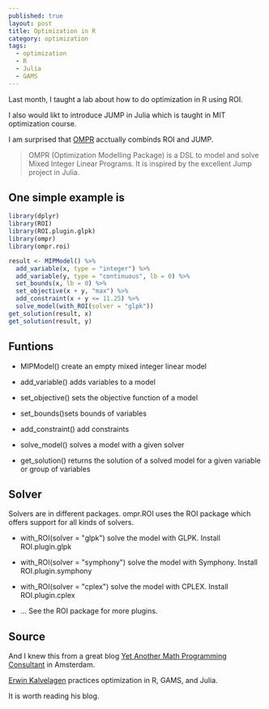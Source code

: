 ```yaml
---
published: true
layout: post
title: Optimization in R
category: optimization
tags:
  - optimization
  - R
  - Julia
  - GAMS
---
```

Last month, I taught a lab about how to do optimization in R using ROI.

I also would likt to introduce JUMP in Julia which is taught in MIT optimization course.

I am surprised that [OMPR](https://github.com/dirkschumacher/ompr) acctually combinds ROI and JUMP.

> OMPR (Optimization Modelling Package) is a DSL to model and solve Mixed Integer Linear Programs. It is inspired by the excellent Jump project in Julia.


## One simple example is 

```r
library(dplyr)
library(ROI)
library(ROI.plugin.glpk)
library(ompr)
library(ompr.roi)

result <- MIPModel() %>%
  add_variable(x, type = "integer") %>%
  add_variable(y, type = "continuous", lb = 0) %>%
  set_bounds(x, lb = 0) %>%
  set_objective(x + y, "max") %>%
  add_constraint(x + y <= 11.25) %>%
  solve_model(with_ROI(solver = "glpk")) 
get_solution(result, x)
get_solution(result, y)
```


## Funtions

 - MIPModel() create an empty mixed integer linear model

 - add_variable() adds variables to a model

 - set_objective() sets the objective function of a model

 - set_bounds()sets bounds of variables

 - add_constraint() add constraints

 - solve_model() solves a model with a given solver

 - get_solution() returns the solution of a solved model for a given variable or group of variables


## Solver

Solvers are in different packages. ompr.ROI uses the ROI package which offers support for all kinds of solvers.

 - with_ROI(solver = "glpk") solve the model with GLPK. Install ROI.plugin.glpk
 
 - with_ROI(solver = "symphony") solve the model with Symphony. Install ROI.plugin.symphony
 
 - with_ROI(solver = "cplex") solve the model with CPLEX. Install ROI.plugin.cplex
 
 - ... See the ROI package for more plugins.


## Source

And I knew this from a great blog [Yet Another Math Programming Consultant](http://yetanothermathprogrammingconsultant.blogspot.ca/search?updated-max=2016-09-07T12:43:00-04:00&max-results=10&start=26&by-date=false) in Amsterdam. 

[Erwin Kalvelagen](https://plus.google.com/100547539949080099832) practices optimization in R, GAMS, and Julia. 

It is worth reading his blog.
